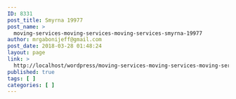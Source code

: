 ```yaml
---
ID: 8331
post_title: Smyrna 19977
post_name: >
  moving-services-moving-services-moving-services-smyrna-19977
author: mrgabonijeff@gmail.com
post_date: 2018-03-28 01:48:24
layout: page
link: >
  http://localhost/wordpress/moving-services-moving-services-moving-services-smyrna-19977/
published: true
tags: [ ]
categories: [ ]
---
```

